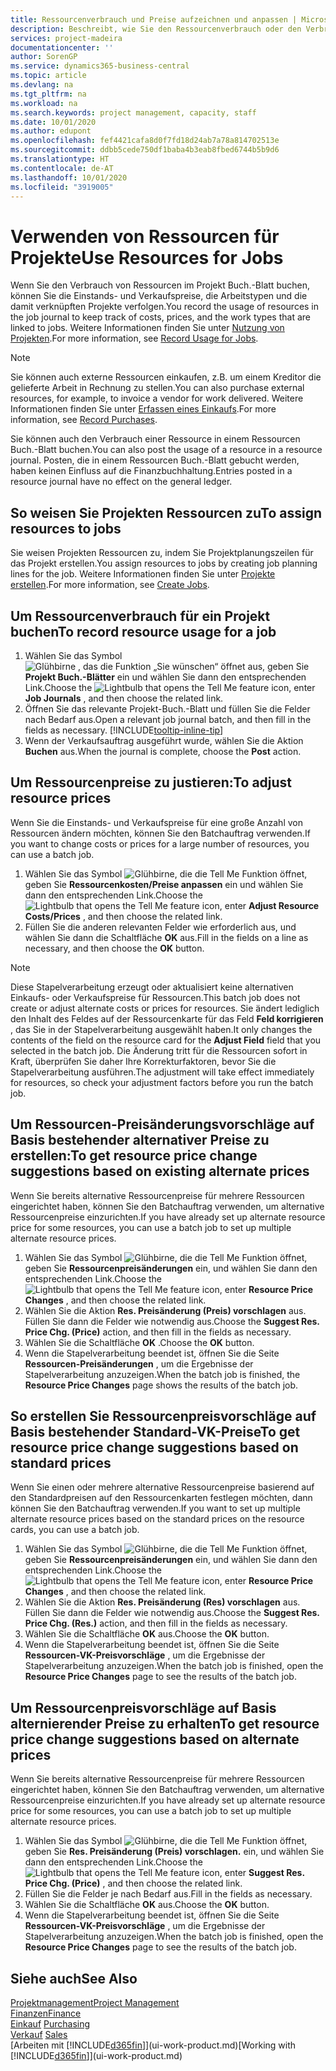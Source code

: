 ```yaml
---
title: Ressourcenverbrauch und Preise aufzeichnen und anpassen | Microsoft Docs
description: Beschreibt, wie Sie den Ressourcenverbrauch oder den Verbrauch erfassen können, die einem Projekt zugeordnet sind, um Kosten, Preisen und Arbeitstypen zu verwalten.
services: project-madeira
documentationcenter: ''
author: SorenGP
ms.service: dynamics365-business-central
ms.topic: article
ms.devlang: na
ms.tgt_pltfrm: na
ms.workload: na
ms.search.keywords: project management, capacity, staff
ms.date: 10/01/2020
ms.author: edupont
ms.openlocfilehash: fef4421cafa8d0f7fd18d24ab7a78a814702513e
ms.sourcegitcommit: ddbb5cede750df1baba4b3eab8fbed6744b5b9d6
ms.translationtype: HT
ms.contentlocale: de-AT
ms.lasthandoff: 10/01/2020
ms.locfileid: "3919005"
---
```

# <a name="use-resources-for-jobs"></a><span data-ttu-id="9d7ff-103">Verwenden von Ressourcen für Projekte</span><span class="sxs-lookup"><span data-stu-id="9d7ff-103">Use Resources for Jobs</span></span>
<span data-ttu-id="9d7ff-104">Wenn Sie den Verbrauch von Ressourcen im Projekt Buch.-Blatt buchen, können Sie die Einstands- und Verkaufspreise, die Arbeitstypen und die damit verknüpften Projekte verfolgen.</span><span class="sxs-lookup"><span data-stu-id="9d7ff-104">You record the usage of resources in the job journal to keep track of costs, prices, and the work types that are linked to jobs.</span></span> <span data-ttu-id="9d7ff-105">Weitere Informationen finden Sie unter [Nutzung von Projekten](projects-how-record-job-usage.md).</span><span class="sxs-lookup"><span data-stu-id="9d7ff-105">For more information, see [Record Usage for Jobs](projects-how-record-job-usage.md).</span></span>

> [!NOTE]
> <span data-ttu-id="9d7ff-106">Sie können auch externe Ressourcen einkaufen, z.B. um einem Kreditor die gelieferte Arbeit in Rechnung zu stellen.</span><span class="sxs-lookup"><span data-stu-id="9d7ff-106">You can also purchase external resources, for example, to invoice a vendor for work delivered.</span></span> <span data-ttu-id="9d7ff-107">Weitere Informationen finden Sie unter [Erfassen eines Einkaufs](purchasing-how-record-purchases.md).</span><span class="sxs-lookup"><span data-stu-id="9d7ff-107">For more information, see [Record Purchases](purchasing-how-record-purchases.md).</span></span>

<span data-ttu-id="9d7ff-108">Sie können auch den Verbrauch einer Ressource in einem Ressourcen Buch.-Blatt buchen.</span><span class="sxs-lookup"><span data-stu-id="9d7ff-108">You can also post the usage of a resource in a resource journal.</span></span> <span data-ttu-id="9d7ff-109">Posten, die in einem Ressourcen Buch.-Blatt gebucht werden, haben keinen Einfluss auf die Finanzbuchhaltung.</span><span class="sxs-lookup"><span data-stu-id="9d7ff-109">Entries posted in a resource journal have no effect on the general ledger.</span></span>

## <a name="to-assign-resources-to-jobs"></a><span data-ttu-id="9d7ff-110">So weisen Sie Projekten Ressourcen zu</span><span class="sxs-lookup"><span data-stu-id="9d7ff-110">To assign resources to jobs</span></span>
<span data-ttu-id="9d7ff-111">Sie weisen Projekten Ressourcen zu, indem Sie Projektplanungszeilen für das Projekt erstellen.</span><span class="sxs-lookup"><span data-stu-id="9d7ff-111">You assign resources to jobs by creating job planning lines for the job.</span></span> <span data-ttu-id="9d7ff-112">Weitere Informationen finden Sie unter  [Projekte erstellen](projects-how-create-jobs.md).</span><span class="sxs-lookup"><span data-stu-id="9d7ff-112">For more information, see [Create Jobs](projects-how-create-jobs.md).</span></span>

## <a name="to-record-resource-usage-for-a-job"></a><span data-ttu-id="9d7ff-113">Um Ressourcenverbrauch für ein Projekt buchen</span><span class="sxs-lookup"><span data-stu-id="9d7ff-113">To record resource usage for a job</span></span>
1. <span data-ttu-id="9d7ff-114">Wählen Sie das Symbol ![Glühbirne , das die Funktion „Sie wünschen“ öffnet](media/ui-search/search_small.png "Tell Me-Funktion") aus, geben Sie **Projekt Buch.-Blätter** ein und wählen Sie dann den entsprechenden Link.</span><span class="sxs-lookup"><span data-stu-id="9d7ff-114">Choose the ![Lightbulb that opens the Tell Me feature](media/ui-search/search_small.png "Tell me what you want to do") icon, enter **Job Journals** , and then choose the related link.</span></span>
2. <span data-ttu-id="9d7ff-115">Öffnen Sie das relevante Projekt-Buch.-Blatt und füllen Sie die Felder nach Bedarf aus.</span><span class="sxs-lookup"><span data-stu-id="9d7ff-115">Open a relevant job journal batch, and then fill in the fields as necessary.</span></span> [!INCLUDE[tooltip-inline-tip](includes/tooltip-inline-tip_md.md)]
3. <span data-ttu-id="9d7ff-116">Wenn der Verkaufsauftrag ausgeführt wurde, wählen Sie die Aktion **Buchen** aus.</span><span class="sxs-lookup"><span data-stu-id="9d7ff-116">When the journal is complete, choose the **Post** action.</span></span>

## <a name="to-adjust-resource-prices"></a><span data-ttu-id="9d7ff-117">Um Ressourcenpreise zu justieren:</span><span class="sxs-lookup"><span data-stu-id="9d7ff-117">To adjust resource prices</span></span>
<span data-ttu-id="9d7ff-118">Wenn Sie die Einstands- und Verkaufspreise für eine große Anzahl von Ressourcen ändern möchten, können Sie den Batchauftrag verwenden.</span><span class="sxs-lookup"><span data-stu-id="9d7ff-118">If you want to change costs or prices for a large number of resources, you can use a batch job.</span></span>  

1. <span data-ttu-id="9d7ff-119">Wählen Sie das Symbol ![Glühbirne, die die Tell Me Funktion öffnet](media/ui-search/search_small.png "Tell Me-Funktion"), geben Sie **Ressourcenkosten/Preise anpassen** ein und wählen Sie dann den entsprechenden Link.</span><span class="sxs-lookup"><span data-stu-id="9d7ff-119">Choose the ![Lightbulb that opens the Tell Me feature](media/ui-search/search_small.png "Tell me what you want to do") icon, enter **Adjust Resource Costs/Prices** , and then choose the related link.</span></span>
2. <span data-ttu-id="9d7ff-120">Füllen Sie die anderen relevanten Felder wie erforderlich aus, und wählen Sie dann die Schaltfläche **OK** aus.</span><span class="sxs-lookup"><span data-stu-id="9d7ff-120">Fill in the fields on a line as necessary, and then choose the **OK** button.</span></span>

> [!NOTE]  
>   <span data-ttu-id="9d7ff-121">Diese Stapelverarbeitung erzeugt oder aktualisiert keine alternativen Einkaufs- oder Verkaufspreise für Ressourcen.</span><span class="sxs-lookup"><span data-stu-id="9d7ff-121">This batch job does not create or adjust alternate costs or prices for resources.</span></span> <span data-ttu-id="9d7ff-122">Sie ändert lediglich den Inhalt des Feldes auf der Ressourcenkarte für das Feld **Feld korrigieren** , das Sie in der Stapelverarbeitung ausgewählt haben.</span><span class="sxs-lookup"><span data-stu-id="9d7ff-122">It only changes the contents of the field on the resource card for the **Adjust Field** field that you selected in the batch job.</span></span> <span data-ttu-id="9d7ff-123">Die Änderung tritt für die Ressourcen sofort in Kraft, überprüfen Sie daher Ihre Korrekturfaktoren, bevor Sie die Stapelverarbeitung ausführen.</span><span class="sxs-lookup"><span data-stu-id="9d7ff-123">The adjustment will take effect immediately for resources, so check your adjustment factors before you run the batch job.</span></span>

## <a name="to-get-resource-price-change-suggestions-based-on-existing-alternate-prices"></a><span data-ttu-id="9d7ff-124">Um Ressourcen-Preisänderungsvorschläge auf Basis bestehender alternativer Preise zu erstellen:</span><span class="sxs-lookup"><span data-stu-id="9d7ff-124">To get resource price change suggestions based on existing alternate prices</span></span>
<span data-ttu-id="9d7ff-125">Wenn Sie bereits alternative Ressourcenpreise für mehrere Ressourcen eingerichtet haben, können Sie den Batchauftrag verwenden, um alternative Ressourcenpreise einzurichten.</span><span class="sxs-lookup"><span data-stu-id="9d7ff-125">If you have already set up alternate resource price for some resources, you can use a batch job to set up multiple alternate resource prices.</span></span>

1. <span data-ttu-id="9d7ff-126">Wählen Sie das Symbol ![Glühbirne, die die Tell Me Funktion öffnet](media/ui-search/search_small.png "Tell Me-Funktion"), geben Sie **Ressourcenpreisänderungen** ein, und wählen Sie dann den entsprechenden Link.</span><span class="sxs-lookup"><span data-stu-id="9d7ff-126">Choose the ![Lightbulb that opens the Tell Me feature](media/ui-search/search_small.png "Tell me what you want to do") icon, enter **Resource Price Changes** , and then choose the related link.</span></span>
2. <span data-ttu-id="9d7ff-127">Wählen Sie die Aktion **Res. Preisänderung (Preis) vorschlagen** aus. Füllen Sie dann die Felder wie notwendig aus.</span><span class="sxs-lookup"><span data-stu-id="9d7ff-127">Choose the **Suggest Res. Price Chg. (Price)** action, and then fill in the fields as necessary.</span></span>
3. <span data-ttu-id="9d7ff-128">Wählen Sie die Schaltfläche **OK** .</span><span class="sxs-lookup"><span data-stu-id="9d7ff-128">Choose the **OK** button.</span></span>  
4. <span data-ttu-id="9d7ff-129">Wenn die Stapelverarbeitung beendet ist, öffnen Sie die Seite **Ressourcen-Preisänderungen** , um die Ergebnisse der Stapelverarbeitung anzuzeigen.</span><span class="sxs-lookup"><span data-stu-id="9d7ff-129">When the batch job is finished, the **Resource Price Changes** page shows the results of the batch job.</span></span>

## <a name="to-get-resource-price-change-suggestions-based-on-standard-prices"></a><span data-ttu-id="9d7ff-130">So erstellen Sie Ressourcenpreisvorschläge auf Basis bestehender Standard-VK-Preise</span><span class="sxs-lookup"><span data-stu-id="9d7ff-130">To get resource price change suggestions based on standard prices</span></span>
<span data-ttu-id="9d7ff-131">Wenn Sie einen oder mehrere alternative Ressourcenpreise basierend auf den Standardpreisen auf den Ressourcenkarten festlegen möchten, dann können Sie den Batchauftrag verwenden.</span><span class="sxs-lookup"><span data-stu-id="9d7ff-131">If you want to set up multiple alternate resource prices based on the standard prices on the resource cards, you can use a batch job.</span></span>  

1. <span data-ttu-id="9d7ff-132">Wählen Sie das Symbol ![Glühbirne, die die Tell Me Funktion öffnet](media/ui-search/search_small.png "Tell Me-Funktion"), geben Sie **Ressourcenpreisänderungen** ein, und wählen Sie dann den entsprechenden Link.</span><span class="sxs-lookup"><span data-stu-id="9d7ff-132">Choose the ![Lightbulb that opens the Tell Me feature](media/ui-search/search_small.png "Tell me what you want to do") icon, enter **Resource Price Changes** , and then choose the related link.</span></span>
2. <span data-ttu-id="9d7ff-133">Wählen Sie die Aktion **Res. Preisänderung (Res) vorschlagen** aus. Füllen Sie dann die Felder wie notwendig aus.</span><span class="sxs-lookup"><span data-stu-id="9d7ff-133">Choose the **Suggest Res. Price Chg. (Res.)** action, and then fill in the fields as necessary.</span></span>  
3. <span data-ttu-id="9d7ff-134">Wählen Sie die Schaltfläche **OK** aus.</span><span class="sxs-lookup"><span data-stu-id="9d7ff-134">Choose the **OK** button.</span></span>  
4. <span data-ttu-id="9d7ff-135">Wenn die Stapelverarbeitung beendet ist, öffnen Sie die Seite **Ressourcen-VK-Preisvorschläge** , um die Ergebnisse der Stapelverarbeitung anzuzeigen.</span><span class="sxs-lookup"><span data-stu-id="9d7ff-135">When the batch job is finished, open the **Resource Price Changes** page to see the results of the batch job.</span></span>

## <a name="to-get-resource-price-change-suggestions-based-on-alternate-prices"></a><span data-ttu-id="9d7ff-136">Um Ressourcenpreisvorschläge auf Basis alternierender Preise zu erhalten</span><span class="sxs-lookup"><span data-stu-id="9d7ff-136">To get resource price change suggestions based on alternate prices</span></span>
<span data-ttu-id="9d7ff-137">Wenn Sie bereits alternative Ressourcenpreise für mehrere Ressourcen eingerichtet haben, können Sie den Batchauftrag verwenden, um alternative Ressourcenpreise einzurichten.</span><span class="sxs-lookup"><span data-stu-id="9d7ff-137">If you have already set up alternate resource price for some resources, you can use a batch job to set up multiple alternate resource prices.</span></span>

1. <span data-ttu-id="9d7ff-138">Wählen Sie das Symbol ![Glühbirne, die die Tell Me Funktion öffnet](media/ui-search/search_small.png "Tell Me-Funktion"), geben Sie **Res. Preisänderung (Preis) vorschlagen.** ein, und wählen Sie dann den entsprechenden Link.</span><span class="sxs-lookup"><span data-stu-id="9d7ff-138">Choose the ![Lightbulb that opens the Tell Me feature](media/ui-search/search_small.png "Tell me what you want to do") icon, enter **Suggest Res. Price Chg. (Price)** , and then choose the related link.</span></span>  
2. <span data-ttu-id="9d7ff-139">Füllen Sie die Felder je nach Bedarf aus.</span><span class="sxs-lookup"><span data-stu-id="9d7ff-139">Fill in the fields as necessary.</span></span>
3. <span data-ttu-id="9d7ff-140">Wählen Sie die Schaltfläche **OK** aus.</span><span class="sxs-lookup"><span data-stu-id="9d7ff-140">Choose the **OK** button.</span></span>  
4. <span data-ttu-id="9d7ff-141">Wenn die Stapelverarbeitung beendet ist, öffnen Sie die Seite **Ressourcen-VK-Preisvorschläge** , um die Ergebnisse der Stapelverarbeitung anzuzeigen.</span><span class="sxs-lookup"><span data-stu-id="9d7ff-141">When the batch job is finished, open the **Resource Price Changes** page to see the results of the batch job.</span></span>

## <a name="see-also"></a><span data-ttu-id="9d7ff-142">Siehe auch</span><span class="sxs-lookup"><span data-stu-id="9d7ff-142">See Also</span></span>
[<span data-ttu-id="9d7ff-143">Projektmanagement</span><span class="sxs-lookup"><span data-stu-id="9d7ff-143">Project Management</span></span>](projects-manage-projects.md)  
[<span data-ttu-id="9d7ff-144">Finanzen</span><span class="sxs-lookup"><span data-stu-id="9d7ff-144">Finance</span></span>](finance.md)  
<span data-ttu-id="9d7ff-145">[Einkauf](purchasing-manage-purchasing.md)       </span><span class="sxs-lookup"><span data-stu-id="9d7ff-145">[Purchasing](purchasing-manage-purchasing.md)       </span></span>  
<span data-ttu-id="9d7ff-146">[Verkauf](sales-manage-sales.md)   </span><span class="sxs-lookup"><span data-stu-id="9d7ff-146">[Sales](sales-manage-sales.md)   </span></span>  
<span data-ttu-id="9d7ff-147">[Arbeiten mit [!INCLUDE[d365fin](includes/d365fin_md.md)]](ui-work-product.md)</span><span class="sxs-lookup"><span data-stu-id="9d7ff-147">[Working with [!INCLUDE[d365fin](includes/d365fin_md.md)]](ui-work-product.md)</span></span>  

